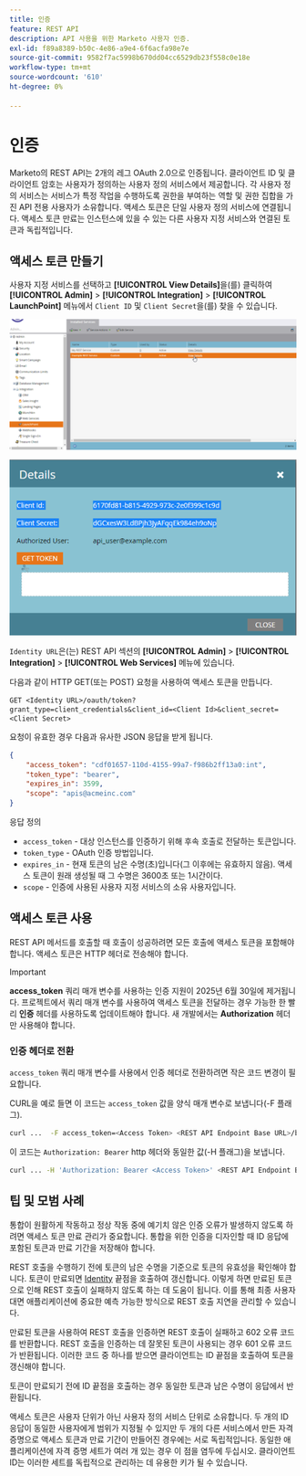 ```yaml
---
title: 인증
feature: REST API
description: API 사용을 위한 Marketo 사용자 인증.
exl-id: f89a8389-b50c-4e86-a9e4-6f6acfa98e7e
source-git-commit: 9582f7ac5998b670dd04cc6529db23f558c0e18e
workflow-type: tm+mt
source-wordcount: '610'
ht-degree: 0%

---
```


# 인증

Marketo의 REST API는 2개의 레그 OAuth 2.0으로 인증됩니다. 클라이언트 ID 및 클라이언트 암호는 사용자가 정의하는 사용자 정의 서비스에서 제공합니다. 각 사용자 정의 서비스는 서비스가 특정 작업을 수행하도록 권한을 부여하는 역할 및 권한 집합을 가진 API 전용 사용자가 소유합니다. 액세스 토큰은 단일 사용자 정의 서비스에 연결됩니다. 액세스 토큰 만료는 인스턴스에 있을 수 있는 다른 사용자 지정 서비스와 연결된 토큰과 독립적입니다.

## 액세스 토큰 만들기

사용자 지정 서비스를 선택하고 **[!UICONTROL View Details]**&#x200B;을(를) 클릭하여 **[!UICONTROL Admin]** > **[!UICONTROL Integration]** > **[!UICONTROL LaunchPoint]** 메뉴에서 `Client ID` 및 `Client Secret`을(를) 찾을 수 있습니다.

![REST 서비스 세부 정보 가져오기](assets/authentication-service-view-details.png)

![Launchpoint 자격 증명](assets/admin-launchpoint-credentials.png)

`Identity URL`은(는) REST API 섹션의 **[!UICONTROL Admin]** > **[!UICONTROL Integration]** > **[!UICONTROL Web Services]** 메뉴에 있습니다.

다음과 같이 HTTP GET(또는 POST) 요청을 사용하여 액세스 토큰을 만듭니다.

```
GET <Identity URL>/oauth/token?grant_type=client_credentials&client_id=<Client Id>&client_secret=<Client Secret>
```

요청이 유효한 경우 다음과 유사한 JSON 응답을 받게 됩니다.

```json
{
    "access_token": "cdf01657-110d-4155-99a7-f986b2ff13a0:int",
    "token_type": "bearer",
    "expires_in": 3599,
    "scope": "apis@acmeinc.com"
}
```

응답 정의

- `access_token` - 대상 인스턴스를 인증하기 위해 후속 호출로 전달하는 토큰입니다.
- `token_type` - OAuth 인증 방법입니다.
- `expires_in` - 현재 토큰의 남은 수명(초)입니다(그 이후에는 유효하지 않음). 액세스 토큰이 원래 생성될 때 그 수명은 3600초 또는 1시간이다.
- `scope` - 인증에 사용된 사용자 지정 서비스의 소유 사용자입니다.

## 액세스 토큰 사용

REST API 메서드를 호출할 때 호출이 성공하려면 모든 호출에 액세스 토큰을 포함해야 합니다.
액세스 토큰은 HTTP 헤더로 전송해야 합니다.

>[!IMPORTANT]
>
>**access_token** 쿼리 매개 변수를 사용하는 인증 지원이 2025년 6월 30일에 제거됩니다. 프로젝트에서 쿼리 매개 변수를 사용하여 액세스 토큰을 전달하는 경우 가능한 한 빨리 **인증** 헤더를 사용하도록 업데이트해야 합니다. 새 개발에서는 **Authorization** 헤더만 사용해야 합니다.

### 인증 헤더로 전환


`access_token` 쿼리 매개 변수를 사용에서 인증 헤더로 전환하려면 작은 코드 변경이 필요합니다.

CURL을 예로 들면 이 코드는 `access_token` 값을 양식 매개 변수로 보냅니다(-F 플래그).

```bash
curl ...  -F access_token=<Access Token> <REST API Endpoint Base URL>/bulk/v1/apiCall.json
```

이 코드는 `Authorization: Bearer` http 헤더와 동일한 값(-H 플래그)을 보냅니다.

```bash
curl ... -H 'Authorization: Bearer <Access Token>' <REST API Endpoint Base URL>/bulk/v1/apiCall.json
```

## 팁 및 모범 사례

통합이 원활하게 작동하고 정상 작동 중에 예기치 않은 인증 오류가 발생하지 않도록 하려면 액세스 토큰 만료 관리가 중요합니다. 통합을 위한 인증을 디자인할 때 ID 응답에 포함된 토큰과 만료 기간을 저장해야 합니다.

REST 호출을 수행하기 전에 토큰의 남은 수명을 기준으로 토큰의 유효성을 확인해야 합니다. 토큰이 만료되면 [Identity](https://developer.adobe.com/marketo-apis/api/identity/#tag/Identity/operation/identityUsingGET) 끝점을 호출하여 갱신합니다. 이렇게 하면 만료된 토큰으로 인해 REST 호출이 실패하지 않도록 하는 데 도움이 됩니다. 이를 통해 최종 사용자 대면 애플리케이션에 중요한 예측 가능한 방식으로 REST 호출 지연을 관리할 수 있습니다.

만료된 토큰을 사용하여 REST 호출을 인증하면 REST 호출이 실패하고 602 오류 코드를 반환합니다. REST 호출을 인증하는 데 잘못된 토큰이 사용되는 경우 601 오류 코드가 반환됩니다. 이러한 코드 중 하나를 받으면 클라이언트는 ID 끝점을 호출하여 토큰을 갱신해야 합니다.

토큰이 만료되기 전에 ID 끝점을 호출하는 경우 동일한 토큰과 남은 수명이 응답에서 반환됩니다.

액세스 토큰은 사용자 단위가 아닌 사용자 정의 서비스 단위로 소유합니다. 두 개의 ID 응답이 동일한 사용자에게 범위가 지정될 수 있지만 두 개의 다른 서비스에서 만든 자격 증명으로 액세스 토큰과 만료 기간이 만들어진 경우에는 서로 독립적입니다. 동일한 애플리케이션에 자격 증명 세트가 여러 개 있는 경우 이 점을 염두에 두십시오. 클라이언트 ID는 이러한 세트를 독립적으로 관리하는 데 유용한 키가 될 수 있습니다.

